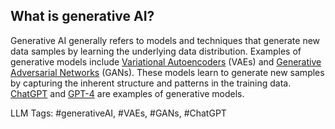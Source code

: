 **What is generative AI?**
--------------------------

Generative AI generally refers to models and techniques that generate new data samples by learning the underlying data distribution. Examples of generative models include [Variational Autoencoders](https://towardsdatascience.com/understanding-variational-autoencoders-vaes-f70510919f73) (VAEs) and [Generative Adversarial Networks](https://machinelearningmastery.com/what-are-generative-adversarial-networks-gans/) (GANs). These models learn to generate new samples by capturing the inherent structure and patterns in the training data. [ChatGPT](https://openai.com/blog/chatgpt) and [GPT-4](https://openai.com/research/gpt-4) are examples of generative models.


LLM Tags:  #generativeAI, #VAEs, #GANs, #ChatGPT